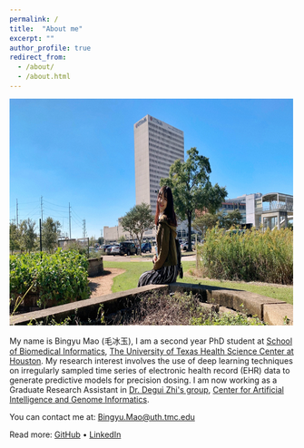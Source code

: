 ```yaml
---
permalink: /
title:  "About me"
excerpt: ""
author_profile: true
redirect_from: 
  - /about/
  - /about.html
---
```

<!-- <img src=https://github.com/bingyumao/bingyumao.github.io/tree/master/images/profile.jpg style="width:540px;height:740px;"> -->

<!--![github small](/images/profile.jpg) -->
<!--<img src="/images/profile.jpg" alt="drawing" width="500" height="400" style="float: left; padding-right:15px"/> -->

<img src="/images/profile.jpg" alt="drawing" width="500" height="400" style="float: center"/> <br>

My name is Bingyu Mao (毛冰玉), I am a second year PhD student at [School of Biomedical Informatics](https://sbmi.uth.edu/), [The University of Texas Health Science Center at Houston](https://www.uth.edu/). My research interest involves the use of deep learning techniques on irregularly sampled time series of electronic health record (EHR) data to generate predictive models for precision dosing. 
I am now working as a Graduate Research Assistant in [Dr. Degui Zhi's group](https://zhigroup.github.io/), [Center for Artificial Intelligence and Genome Informatics](https://sbmi.uth.edu/aigi).  <br>


You can contact me at: [Bingyu.Mao@uth.tmc.edu](mailto:Bingyu.Mao@uth.tmc.edu) <br>

Read more: [GitHub](https://github.com/BingyuMao)  • [LinkedIn](https://www.linkedin.com/in/bingyu-mao/)
